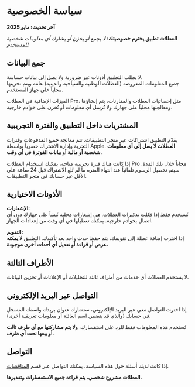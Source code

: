 # سياسة الخصوصية  
  
**آخر تحديث: مايو 2025**  
  
**العطلات تطبيق يحترم خصوصيتك:** *لا يجمع أو يخزن أو يشارك أي معلومات شخصية للمستخدم.*  
  
## جمع البيانات  
  
لا يطلب التطبيق أذونات غير ضرورية ولا يصل إلى بيانات حساسة.  
جميع المعلومات المعروضة (العطلات الوطنية والسياحية والدينية) عامة ويتم تخزينها محلياً على جهاز المستخدم.  
  
الميزات الإضافية في العطلات Pro، مثل إحصائيات العطلات والمقارنات، يتم إنشاؤها ومعالجتها محلياً على جهازك ولا تُرسل أي معلومات أو تُخزن على خوادم خارجية.  
  
## المشتريات داخل التطبيق والفترة التجريبية  
  
يقدّم التطبيق اشتراكات عبر متجر التطبيقات. تتم معالجة جميع المدفوعات وفترات التجربة وإدارة الاشتراك حصرياً بواسطة Apple. **العطلات لا يصل إلى أي معلومات شخصية أو مالية أو بيانات الفوترة في أي وقت.**  
  
إذا كانت هناك فترة تجريبية متاحة، يمكنك استخدام العطلات Pro مجاناً خلال تلك المدة. سيتم تحصيل الرسوم تلقائياً عند انتهاء الفترة ما لم تُلغِ الاشتراك قبل 24 ساعة على الأقل عبر حسابك في متجر التطبيقات.  
  
## الأذونات الاختيارية  
  
**الإشعارات:**  
تُستخدم فقط إذا فعّلت تذكيرات العطلات. هي إشعارات محلية تُنشأ على جهازك دون أي اتصال بخوادم خارجية. يمكنك تعطيلها في أي وقت من إعدادات الجهاز.  
  
**التقويم:**  
إذا اخترت إضافة عطلة إلى تقويمك، يتم حفظ حدث واحد بعد تأكيدك. التطبيق **لا يمكنه عرض أو قراءة أو تعديل أي أحداث أخرى موجودة.**  
  
## الأطراف الثالثة  
  
لا يستخدم العطلات أي خدمات من أطراف ثالثة للتحليلات أو الإعلانات أو تخزين البيانات.  
  
## التواصل عبر البريد الإلكتروني  
  
إذا اخترت التواصل معي عبر البريد الإلكتروني، ستشارك عنوان بريدك واسمك المسجل في حسابك (والذي قد يتضمن اسم العائلة أو معلومات تعريفية أخرى).  
  
تُستخدم هذه المعلومات فقط للرد على استفسارك، **ولا يتم مشاركتها مع أي طرف ثالث أو بيعها تحت أي ظرف.**  
  
## التواصل  
  
إذا كانت لديك أسئلة حول هذه السياسة، يمكنك التواصل عبر قسم [المناقشات](https://github.com/lucasditomase/feriados/discussions).  
  
**العطلات مشروع شخصي. يتم قراءة جميع الاستفسارات وتقديرها.**  
